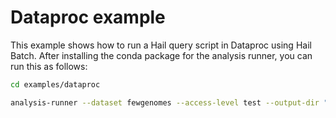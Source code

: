 # Dataproc example

This example shows how to run a Hail query script in Dataproc using Hail Batch. After installing the conda package for the analysis runner, you can run this as follows:

```bash
cd examples/dataproc

analysis-runner --dataset fewgenomes --access-level test --output-dir "$(whoami)-dataproc-example" --description "dataproc example" main.py
```
